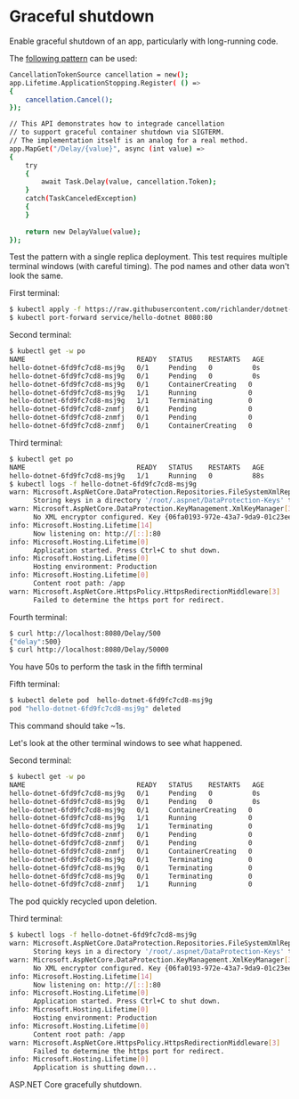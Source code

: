 # Graceful shutdown

Enable graceful shutdown of an app, particularly with long-running code.

The [following pattern](https://github.com/richlander/dotnet-docker/blob/09d257d8b75773569cd59f7cde283625d8fc7d42/samples/aspnetapp/aspnetapp/Program.cs#L30-L54) can be used:

```bash
CancellationTokenSource cancellation = new();
app.Lifetime.ApplicationStopping.Register( () =>
{
    cancellation.Cancel();
});

// This API demonstrates how to integrade cancellation
// to support graceful container shutdown via SIGTERM.
// The implementation itself is an analog for a real method.
app.MapGet("/Delay/{value}", async (int value) =>
{
    try
    {
        await Task.Delay(value, cancellation.Token);
    }
    catch(TaskCanceledException)
    {
    }
    
    return new DelayValue(value);
});
```

Test the pattern with a single replica deployment. This test requires multiple terminal windows (with careful timing). The pod names and other data won't look the same.

First terminal:

```bash
$ kubectl apply -f https://raw.githubusercontent.com/richlander/dotnet-k8s/main/hello-dotnet/hello-dotnet.yaml
$ kubectl port-forward service/hello-dotnet 8080:80
```

Second terminal:

```bash
$ kubectl get -w po
NAME                            READY   STATUS    RESTARTS   AGE
hello-dotnet-6fd9fc7cd8-msj9g   0/1     Pending   0          0s
hello-dotnet-6fd9fc7cd8-msj9g   0/1     Pending   0          0s
hello-dotnet-6fd9fc7cd8-msj9g   0/1     ContainerCreating   0          0s
hello-dotnet-6fd9fc7cd8-msj9g   1/1     Running             0          3s
hello-dotnet-6fd9fc7cd8-msj9g   1/1     Terminating         0          74s
hello-dotnet-6fd9fc7cd8-znmfj   0/1     Pending             0          0s
hello-dotnet-6fd9fc7cd8-znmfj   0/1     Pending             0          0s
hello-dotnet-6fd9fc7cd8-znmfj   0/1     ContainerCreating   0          0s
```

Third terminal:

```bash
$ kubectl get po
NAME                            READY   STATUS    RESTARTS   AGE
hello-dotnet-6fd9fc7cd8-msj9g   1/1     Running   0          88s
$ kubectl logs -f hello-dotnet-6fd9fc7cd8-msj9g
warn: Microsoft.AspNetCore.DataProtection.Repositories.FileSystemXmlRepository[60]
      Storing keys in a directory '/root/.aspnet/DataProtection-Keys' that may not be persisted outside of the container. Protected data will be unavailable when container is destroyed.
warn: Microsoft.AspNetCore.DataProtection.KeyManagement.XmlKeyManager[35]
      No XML encryptor configured. Key {06fa0193-972e-43a7-9da9-01c23ee0b99e} may be persisted to storage in unencrypted form.
info: Microsoft.Hosting.Lifetime[14]
      Now listening on: http://[::]:80
info: Microsoft.Hosting.Lifetime[0]
      Application started. Press Ctrl+C to shut down.
info: Microsoft.Hosting.Lifetime[0]
      Hosting environment: Production
info: Microsoft.Hosting.Lifetime[0]
      Content root path: /app
warn: Microsoft.AspNetCore.HttpsPolicy.HttpsRedirectionMiddleware[3]
      Failed to determine the https port for redirect.
```

Fourth terminal:

```bash
$ curl http://localhost:8080/Delay/500
{"delay":500}
$ curl http://localhost:8080/Delay/50000
```

You have 50s to perform the task in the fifth terminal

Fifth terminal:

```bash
$ kubectl delete pod  hello-dotnet-6fd9fc7cd8-msj9g
pod "hello-dotnet-6fd9fc7cd8-msj9g" deleted
```

This command should take ~1s.

Let's look at the other terminal windows to see what happened.

Second terminal:

```bash
$ kubectl get -w po
NAME                            READY   STATUS    RESTARTS   AGE
hello-dotnet-6fd9fc7cd8-msj9g   0/1     Pending   0          0s
hello-dotnet-6fd9fc7cd8-msj9g   0/1     Pending   0          0s
hello-dotnet-6fd9fc7cd8-msj9g   0/1     ContainerCreating   0          0s
hello-dotnet-6fd9fc7cd8-msj9g   1/1     Running             0          3s
hello-dotnet-6fd9fc7cd8-msj9g   1/1     Terminating         0          74s
hello-dotnet-6fd9fc7cd8-znmfj   0/1     Pending             0          0s
hello-dotnet-6fd9fc7cd8-znmfj   0/1     Pending             0          0s
hello-dotnet-6fd9fc7cd8-znmfj   0/1     ContainerCreating   0          0s
hello-dotnet-6fd9fc7cd8-msj9g   0/1     Terminating         0          76s
hello-dotnet-6fd9fc7cd8-msj9g   0/1     Terminating         0          76s
hello-dotnet-6fd9fc7cd8-msj9g   0/1     Terminating         0          76s
hello-dotnet-6fd9fc7cd8-znmfj   1/1     Running             0          3s
```

The pod quickly recycled upon deletion.

Third terminal:

```bash
$ kubectl logs -f hello-dotnet-6fd9fc7cd8-msj9g
warn: Microsoft.AspNetCore.DataProtection.Repositories.FileSystemXmlRepository[60]
      Storing keys in a directory '/root/.aspnet/DataProtection-Keys' that may not be persisted outside of the container. Protected data will be unavailable when container is destroyed.
warn: Microsoft.AspNetCore.DataProtection.KeyManagement.XmlKeyManager[35]
      No XML encryptor configured. Key {06fa0193-972e-43a7-9da9-01c23ee0b99e} may be persisted to storage in unencrypted form.
info: Microsoft.Hosting.Lifetime[14]
      Now listening on: http://[::]:80
info: Microsoft.Hosting.Lifetime[0]
      Application started. Press Ctrl+C to shut down.
info: Microsoft.Hosting.Lifetime[0]
      Hosting environment: Production
info: Microsoft.Hosting.Lifetime[0]
      Content root path: /app
warn: Microsoft.AspNetCore.HttpsPolicy.HttpsRedirectionMiddleware[3]
      Failed to determine the https port for redirect.
info: Microsoft.Hosting.Lifetime[0]
      Application is shutting down...
```

ASP.NET Core gracefully shutdown.
